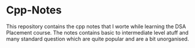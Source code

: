 # Cpp-Notes
This repository contains the cpp notes that I worte while learning the DSA Placement course.
The notes contains basic to intermediate level atuff and many standard question which are quite popular and are a bit unorganised.
